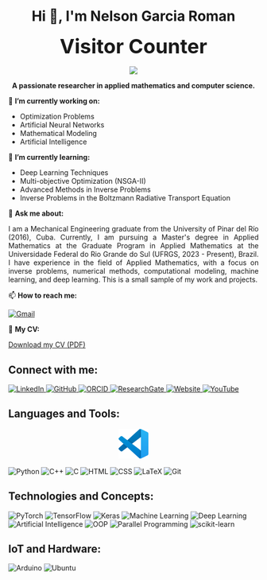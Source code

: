 <h1 align="center">Hi 👋, I'm Nelson Garcia Roman</h1>

<p align="center">
  <b style="font-size: 40px;">Visitor Counter</b>
</p>
<p align="center">
  <img align="center" src="https://profile-counter.glitch.me/nroman1992/count.svg" />
</p>


<p align="center">
    <b>A passionate researcher in applied mathematics and computer science.</b>
</p>

🔭 **I’m currently working on:**
- Optimization Problems  
- Artificial Neural Networks  
- Mathematical Modeling 
- Artificial Intelligence

🌱 **I’m currently learning:**
- Deep Learning Techniques  
- Multi-objective Optimization (NSGA-II)  
- Advanced Methods in Inverse Problems  
- Inverse Problems in the Boltzmann Radiative Transport Equation  

💬 **Ask me about:**
<p style="text-align: justify;">
I am a Mechanical Engineering graduate from the University of Pinar del Río (2016), Cuba. Currently, I am pursuing a Master's degree in Applied Mathematics at the Graduate Program in Applied Mathematics at the Universidade Federal do Rio Grande do Sul (UFRGS, 2023 - Present), Brazil. I have experience in the field of Applied Mathematics, with a focus on inverse problems, numerical methods, computational modeling, machine learning, and deep learning. This is a small sample of my work and projects.
</p>

📫 **How to reach me:**
<p>
  <a href="mailto:ngroman1992@gmail.com">
    <img src="https://img.shields.io/badge/-Gmail-D14836?style=flat&logo=gmail&logoColor=white" alt="Gmail" height="20">
  </a>
</p>

📄 **My CV:**

[Download my CV (PDF)](https://drive.google.com/file/d/1u4ak3yusTB-TeTcrcU14_J8680nVCnOO/view?usp=sharing)

## Connect with me: 
<p>
<a href="https://www.linkedin.com/in/nelson-g-roman-30b7142bb?utm_source=share&utm_campaign=share_via&utm_content=profile&utm_medium=android_app" target="_blank">
  <img src="https://img.shields.io/badge/-LinkedIn-0A66C2?style=flat&logo=linkedin&logoColor=white" alt="LinkedIn" height="30">
</a>
<a href="https://github.com/nroman1992" target="_blank">
  <img src="https://img.shields.io/badge/-GitHub-181717?style=flat&logo=github&logoColor=white" alt="GitHub" height="30">
</a>
<a href="https://orcid.org/0009-0006-8794-9500" target="_blank">
  <img src="https://img.shields.io/badge/-ORCID-A6CE39?style=flat&logo=orcid&logoColor=white" alt="ORCID" height="30">
</a>
<a href="https://www.researchgate.net/profile/Nelson-G-Roman" target="_blank">
  <img src="https://img.shields.io/badge/-ResearchGate-00CCBB?style=flat&logo=researchgate&logoColor=white" alt="ResearchGate" height="30">
</a>
<a href="https://nroman1992.github.io/webpage/" target="_blank">
  <img src="https://img.shields.io/badge/-My%20Website-FF7139?style=flat&logo=firefox&logoColor=white" alt="Website" height="30">
</a>
<a href="https://www.youtube.com/@mielesmatematicas" target="_blank">
  <img src="https://img.shields.io/badge/-YouTube-FF0000?style=flat&logo=youtube&logoColor=white" alt="YouTube" height="30">
</a>
</p>

## Languages and Tools:
<p align="center">
    <img src="images/vscode.svg" alt="VSCode" height="60">
</p>

<p>
  <img src="https://img.shields.io/badge/-Python-3776AB?style=flat&logo=python&logoColor=white" alt="Python" height="30">
  <img src="https://img.shields.io/badge/-C++-00599C?style=flat&logo=cplusplus&logoColor=white" alt ="C++" height="30">
  <img src="https://img.shields.io/badge/-C-A8B9CC?style=flat&logo=c&logoColor=white" alt="C" height="30">
  <img src="https://img.shields.io/badge/-HTML-E34F26?style=flat&logo=html5&logoColor=white" alt="HTML" height="30">
  <img src="https://img.shields.io/badge/-CSS-1572B6?style=flat&logo=css3&logoColor=white" alt="CSS" height="30">
  <img src="https://img.shields.io/badge/-LaTeX-008080?style=flat&logo=latex&logoColor=white" alt="LaTeX" height="30">
  <img src="https://img.shields.io/badge/-Git-F05032?style=flat&logo=git&logoColor=white" alt="Git" height="30">
</p>

## Technologies and Concepts:
<p>
    <img src="https://img.shields.io/badge/-PyTorch-EE4C2C?style=flat&logo=pytorch&logoColor=white" alt="PyTorch" height="30">
    <img src="https://img.shields.io/badge/-TensorFlow-FF6F00?style=flat&logo=tensorflow&logoColor=white" alt="TensorFlow" height="30">
    <img src="https://img.shields.io/badge/-Keras-D00000?style=flat&logo=keras&logoColor=white" alt="Keras" height="30">
    <img src="https://img.shields.io/badge/-Machine%20Learning-FF6F00?style=flat&logo=scikitlearn&logoColor=white" alt="Machine Learning" height="30">
    <img src="https://img.shields.io/badge/-Deep%20Learning-EE4C2C?style=flat&logo=tensorflow&logoColor=white" alt="Deep Learning" height="30">
    <img src="https://img.shields.io/badge/-Artificial%20Intelligence-4285F4?style=flat&logo=ibmwatson&logoColor=white" alt="Artificial Intelligence" height="30">
    <img src="https://img.shields.io/badge/-Object--Oriented%20Programming-4CAF50?style=flat&logo=codeigniter&logoColor=white" alt="OOP" height="30">
    <img src="https://img.shields.io/badge/-Parallel%20Programming-007ACC?style=flat&logo=nvidia&logoColor=white" alt="Parallel Programming" height="30">
    <img src="https://img.shields.io/badge/-scikit--learn-F7931E?style=flat&logo=scikit-learn&logoColor=white" alt="scikit-learn" height="30">
</p>


## IoT and Hardware: 
<p>
    <img src="https://img.shields.io/badge/-Arduino-00979D?style=flat&logo=arduino&logoColor=white" alt = "Arduino", height="30"> 
    <img src="https://img.shields.io/badge/-Ubuntu-E95420?style=flat&logo=ubuntu&logoColor=white" alt="Ubuntu" height="30">
</p>